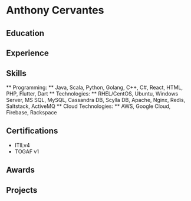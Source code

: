 <!--
**anthony-cervantes/anthony-cervantes** is a ✨ _special_ ✨ repository because its `README.md` (this file) appears on your GitHub profile.

Here are some ideas to get you started:

- 🔭 I’m currently working on ...
- 🌱 I’m currently learning ...
- 👯 I’m looking to collaborate on ...
- 🤔 I’m looking for help with ...
- 💬 Ask me about ...
- 📫 How to reach me: ...
- 😄 Pronouns: ...
- ⚡ Fun fact: ...
-->

Anthony Cervantes
======

####
######

Education
---------

Experience
---------

Skills
------
** Programming: ** Java, Scala, Python, Golang, C++, C#, React, HTML, PHP, Flutter, Dart
** Technologies: ** RHEL/CentOS, Ubuntu, Windows Server, MS SQL, MySQL, Cassandra DB, Scylla DB, Apache, Nginx, Redis, Saltstack, ActiveMQ
** Cloud Technologies: ** AWS, Google Cloud, Firebase, Rackspace

Certifications
------
* ITILv4
* TOGAF v1

Awards
------

Projects
--------